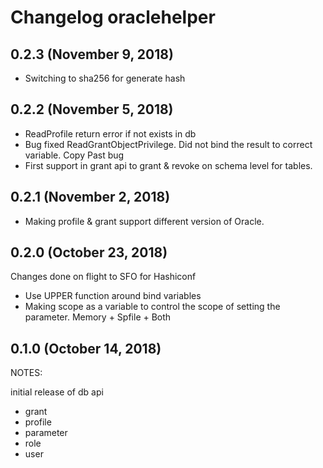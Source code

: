 # Changelog oraclehelper

## 0.2.3 (November 9, 2018)

* Switching to sha256 for generate hash

## 0.2.2 (November 5, 2018)

* ReadProfile return error if not exists in db
* Bug fixed ReadGrantObjectPrivilege. Did not bind the result to correct variable. Copy Past bug
* First support in grant api to grant & revoke on schema level for tables.

## 0.2.1 (November 2, 2018)

* Making profile & grant support different version of Oracle.

## 0.2.0 (October 23, 2018)

Changes done on flight to SFO for Hashiconf

* Use UPPER function around bind variables
* Making scope as a variable to control the scope of setting the parameter. Memory + Spfile + Both

## 0.1.0 (October 14, 2018)

NOTES:

initial release of db api

* grant
* profile
* parameter
* role
* user
